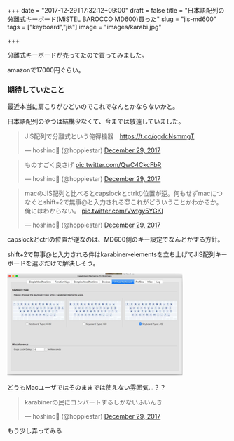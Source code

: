+++
date = "2017-12-29T17:32:12+09:00"
draft = false
title = "日本語配列の分離式キーボード(MiSTEL BAROCCO MD600)買った"
slug = "jis-md600"
tags = ["keyboard","jis"]
image = "images/karabi.jpg"

+++

分離式キーボードが売ってたので買ってみました。

amazonで17000円ぐらい。


<!--more-->

### 期待していたこと

最近本当に肩こりがひどいのでこれでなんとかならないかと。

日本語配列のやつは結構少なくて、今までは敬遠していました。

<blockquote class="twitter-tweet" data-lang="en"><p lang="ja" dir="ltr">JIS配列で分離式という俺得機器　<a href="https://t.co/ogdcNsmmgT">https://t.co/ogdcNsmmgT</a></p>&mdash; hoshino🎍 (@hoppiestar) <a href="https://twitter.com/hoppiestar/status/946653418394861570?ref_src=twsrc%5Etfw">December 29, 2017</a></blockquote>
<script async src="https://platform.twitter.com/widgets.js" charset="utf-8"></script>

<blockquote class="twitter-tweet" data-lang="en"><p lang="ja" dir="ltr">ものすごく良さげ <a href="https://t.co/QwC4CkcFbR">pic.twitter.com/QwC4CkcFbR</a></p>&mdash; hoshino🎍 (@hoppiestar) <a href="https://twitter.com/hoppiestar/status/946649817744207877?ref_src=twsrc%5Etfw">December 29, 2017</a></blockquote>
<script async src="https://platform.twitter.com/widgets.js" charset="utf-8"></script>

<blockquote class="twitter-tweet" data-lang="en"><p lang="ja" dir="ltr">macのJIS配列と比べるとcapslockとctrlの位置が逆。何もせずmacにつなぐとshift+2で無事@と入力される😇これがどういうことかわかるか。俺にはわからない。 <a href="https://t.co/Vwtgy5YGKl">pic.twitter.com/Vwtgy5YGKl</a></p>&mdash; hoshino🎍 (@hoppiestar) <a href="https://twitter.com/hoppiestar/status/946654684919377920?ref_src=twsrc%5Etfw">December 29, 2017</a></blockquote>
<script async src="https://platform.twitter.com/widgets.js" charset="utf-8"></script>

capslockとctrlの位置が逆なのは、MD600側のキー設定でなんとかする方針。

shift+2で無事@と入力される件はkarabiner-elementsを立ち上げてJIS配列キーボードを選ぶだけで解決しそう。

<img alt="slack" src="/images/karabi.jpg" width=400>

どうもMacユーザではそのままでは使えない雰囲気…？？

<blockquote class="twitter-tweet" data-lang="en"><p lang="ja" dir="ltr">karabinerの民にコンバートするしかないふいんき</p>&mdash; hoshino🎍 (@hoppiestar) <a href="https://twitter.com/hoppiestar/status/946655153783848960?ref_src=twsrc%5Etfw">December 29, 2017</a></blockquote>
<script async src="https://platform.twitter.com/widgets.js" charset="utf-8"></script>

もう少し弄ってみる
<script type="text/javascript" src="/js/prism.js" async></script>

